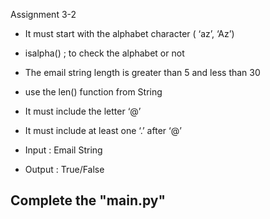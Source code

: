 Assignment 3-2

* It must start with the alphabet character ( ‘az’, ‘Az’)

* isalpha() ; to check the alphabet or not

* The email string length is greater than 5 and less than 30

* use the len() function from String
* It must include the letter ‘@’
* It must include at least one ‘.’ after ‘@’

* Input : Email String
* Output : True/False


## Complete the "main.py"



